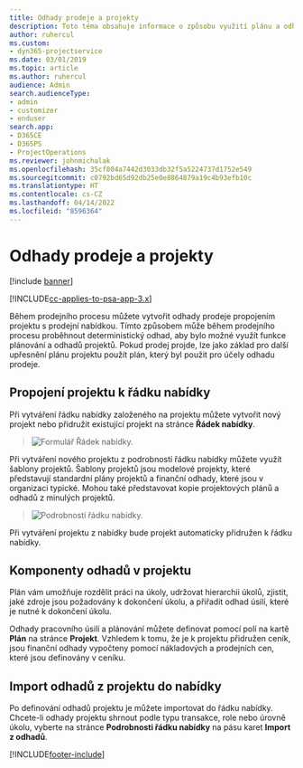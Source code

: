 ```yaml
---
title: Odhady prodeje a projekty
description: Toto téma obsahuje informace o způsobu využití plánu a odhadů v prodejním procesu.
author: ruhercul
ms.custom:
- dyn365-projectservice
ms.date: 03/01/2019
ms.topic: article
ms.author: ruhercul
audience: Admin
search.audienceType:
- admin
- customizer
- enduser
search.app:
- D365CE
- D365PS
- ProjectOperations
ms.reviewer: johnmichalak
ms.openlocfilehash: 35cf804a7442d3033db32f5a5224737d1752e549
ms.sourcegitcommit: c0792bd65d92db25e0e8864879a19c4b93efb10c
ms.translationtype: HT
ms.contentlocale: cs-CZ
ms.lasthandoff: 04/14/2022
ms.locfileid: "8596364"
---
```

# <a name="sales-estimates-and-projects"></a>Odhady prodeje a projekty

[!include [banner](../includes/psa-now-project-operations.md)]

[!INCLUDE[cc-applies-to-psa-app-3.x](../includes/cc-applies-to-psa-app-3x.md)]

Během prodejního procesu můžete vytvořit odhady prodeje propojením projektu s prodejní nabídkou. Tímto způsobem může během prodejního procesu proběhnout deterministický odhad, aby bylo možné využít funkce plánování a odhadů projektů. Pokud prodej projde, lze jako základ pro další upřesnění plánu projektu použít plán, který byl použit pro účely odhadu prodeje.

## <a name="linking-a-project-to-a-quote-line"></a>Propojení projektu k řádku nabídky

Při vytváření řádku nabídky založeného na projektu můžete vytvořit nový projekt nebo přidružit existující projekt na stránce **Řádek nabídky**. 

> ![Formulář Řádek nabídky.](media/project-8.png)
 
Při vytváření nového projektu z podrobností řádku nabídky můžete využít šablony projektů. Šablony projektů jsou modelové projekty, které představují standardní plány projektů a finanční odhady, které jsou v organizaci typické. Mohou také představovat kopie projektových plánů a odhadů z minulých projektů.

> ![Podrobnosti řádku nabídky.](media/project-9.png)
  
Při vytváření projektu z nabídky bude projekt automaticky přidružen k řádku nabídky.

## <a name="components-of-estimates-in-a-project"></a>Komponenty odhadů v projektu

Plán vám umožňuje rozdělit práci na úkoly, udržovat hierarchii úkolů, zjistit, jaké zdroje jsou požadovány k dokončení úkolu, a přiřadit odhad úsilí, které je nutné k dokončení úkolu.

Odhady pracovního úsilí a plánování můžete definovat pomocí polí na kartě **Plán** na stránce **Projekt**. Vzhledem k tomu, že je k projektu přidružen ceník, jsou finanční odhady vypočteny pomocí nákladových a prodejních cen, které jsou definovány v ceníku.

## <a name="importing-estimates-from-a-project-into-a-quote"></a>Import odhadů z projektu do nabídky

Po definování odhadů projektu je můžete importovat do řádku nabídky. Chcete-li odhady projektu shrnout podle typu transakce, role nebo úrovně úkolu, vyberte na stránce **Podrobnosti řádku nabídky** na pásu karet **Import z odhadů**.


[!INCLUDE[footer-include](../includes/footer-banner.md)]
